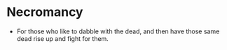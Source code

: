 # Necromancy
* For those who like to dabble with the dead, and then have those same dead rise up and fight for them.